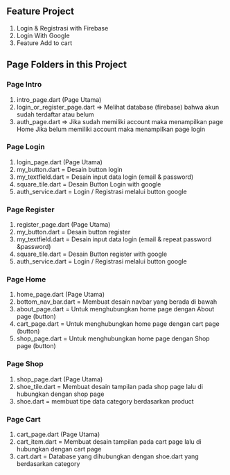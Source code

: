 ## Feature Project

1. Login & Registrasi with Firebase
2. Login With Google
3. Feature Add to cart

## Page Folders in this Project

<h3>Page Intro</h3>

1. intro_page.dart (Page Utama)
2. login_or_register_page.dart => Melihat database (firebase) bahwa akun sudah terdaftar atau belum
3. auth_page.dart => Jika sudah memiliki account maka menampilkan page Home
   Jika belum memiliki account maka menampilkan page login

<h3>Page Login</h3>

1. login_page.dart (Page Utama)
2. my_button.dart = Desain button login
3. my_textfield.dart = Desain input data login (email & password)
4. square_tile.dart = Desain Button Login with google
5. auth_service.dart = Login / Registrasi melalui button google

<h3>Page Register</h3>

1. register_page.dart (Page Utama)
2. my_button.dart = Desain button register
3. my_textfield.dart = Desain input data login (email & repeat password &password)
4. square_tile.dart = Desain Button register with google
5. auth_service.dart = Login / Registrasi melalui button google

<h3>Page Home</h3>

1. home_page.dart (Page Utama)
2. bottom_nav_bar.dart = Membuat desain navbar yang berada di bawah
3. about_page.dart = Untuk menghubungkan home page dengan About page (button)
4. cart_page.dart = Untuk menghubungkan home page dengan cart page (button)
5. shop_page.dart = Untuk menghubungkan home page dengan Shop page (button)

<h3>Page Shop</h3>

1. shop_page.dart (Page Utama)
2. shoe_tile.dart = Membuat desain tampilan pada shop page lalu di hubungkan dengan shop page
3. shoe.dart = membuat tipe data category berdasarkan product

<h3>Page Cart</h3>

1. cart_page.dart (Page Utama)
2. cart_item.dart = Membuat desain tampilan pada cart page lalu di hubungkan dengan cart page
3. cart.dart = Database yang dihubungkan dengan shoe.dart yang berdasarkan category
